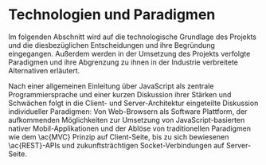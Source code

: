 # Technologien und Paradigmen
Im folgenden Abschnitt wird auf die technologische Grundlage des Projekts und die diesbezüglichen Entscheidungen und ihre Begründung eingegangen. Außerdem werden in der Umsetzung des Projekts verfolgte Paradigmen und ihre Abgrenzung zu ihnen in der Industrie verbreitete Alternativen erläutert.

Nach einer allgemeinen Einleitung über JavaScript als zentrale Programmiersprache und einer kurzen Diskussion ihrer Stärken und Schwächen folgt in die Client- und Server-Architektur eingeteilte Diskussion individueller Paradigmen: Von Web-Browsern als Software Plattform, der aufkommenden Möglichkeiten zur Umsetzung von JavaScript-basierten nativer Mobil-Applikationen und der Ablöse von traditionellen Paradigmen wie dem \ac{MVC} Prinzip auf Client-Seite, bis zu sich bewiesenen \ac{REST}-APIs und zukunftsträchtigen Socket-Verbindungen auf Server-Seite.
